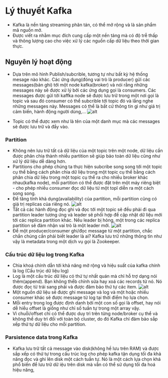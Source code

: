 # Lý thuyết Kafka
* Kafka là nền tảng streaming phân tán, có thể mở rộng và là sản phẩm mã nguồn mở.
* Được viết ra nhằm mục đích cung cấp một nền tảng mà có độ trễ thấp và thông lượng cao cho việc xử lý các nguồn cấp dữ liệu theo thời gian thực.

## Nguyên lý hoạt động
* Dựa trên mô hình Publish/subcrible, tương tự như bất kỳ hệ thống mesage nào khác. Các ứng dụng(đóng vai trò là producer) gửi các messages(bản ghi) tới một node kafka(broker) và nói rằng những messages này sẽ được xử lý bởi các ứng dụng gọi là consumers. Các messages được gửi tới kaffka node sẽ được lưu trữ trong một nơi gọi là topic và sau đó consumer có thể subcrible tới topic đó và lắng nghe những messages này. Messages có thể là bất cứ thông tin gì như giá trị cảm biến, hành động người dùng,...
![alt](https://vsudo.net/blog/wp-content/uploads/2019/12/kien-truc-kafka.jpg)

* Topic có thể được xem như là tên của một danh mục mà các messages sẽ được lưu trữ và đẩy vào.

### Partition
* Không nên lưu trữ tất cả dữ liệu của một topic trên một node, dữ liệu cần được phân chia thành nhiều partition sẽ giúp bảo toàn dữ liệu cũng như xử lý dữ liệu dễ dàng hơn.
* Partitions cho phép chúng ta thực hiện subcribe song song tới một topic cụ thể bằng cách phân chia dữ liệu trong một topic cụ thể bằng cách phân chia dữ liệu trong một topic cụ thể ra cho nhiều broker khác nhau(kafka node), mỗi partition có thể được đặt trên một máy riêng biệt - cho phép nhiều consumer đọc dữ liệu từ một topĩ diễn ra một cách song song.
* Để tăng tính khả dụng(availability) của partition, mỗi partition cũng có giá trị replicas của riêng nó.
![alt](https://vsudo.net/blog/wp-content/uploads/2019/12/partition-kafka.jpg)
* Tất cả các hành động đọc ghi và đọc tới một topic sẽ đều phải đi qua partition leader tương ứng và leader sẽ phối hợp để cập nhật dữ liệu mới tới các replica partition khác. Nếu leader bị hỏng, một trong các replica partition sẽ đảm nhận vai trò là một leader mới.
![alt](https://vsudo.net/blog/wp-content/uploads/2019/12/leader-replica-kafka.jpg)
* Để một producer/consumer ghi/đọc message từ một partition, chắc chắn chúng cần phải biết leader là ai? Kafka lưu trữ những thông tin như vậy là metadata trong một dịch vụ gọi là Zookeeper.

### Cấu trúc dữ liệu log trong Kafka
* Chìa khoá chính dẫn tới khả năng mở rộng và hiệu suất của kafka chính là log (Cấu trúc dữ liệu log)
* Log là một cấu trúc dữ liệu có thứ tự nhất quán mà chỉ hỗ trợ dạng nói thêm(append). Bạn không thểb chỉnh sửa hay xoá các records từ nó. Nó được đọc từ trái sang phải và được đảm bảo thứ tự các item.
![alt](https://vsudo.net/blog/wp-content/uploads/2019/12/log-structure.jpg)
* Một nguồn dữ liệu sẽ được ghi message và log và một hoặc nhiều consumer khác sẽ được message từ log tại thời điểm họ lựa chọn.
* Mỗi entry trong log được định danh bởi một con số gọi là offset, hay nói dễ hiểu offset là giống như chỉ số tuần tự trong một array vậy.
* Vì chuỗi/offset chỉ có thể được duy trì trên từng node/broker cụ thể và không thể duy trì đối với toàn bộ cluster, do đó Kafka chỉ đảm bảo sắp xếp thứ tự dữ liệu cho mỗi partition.

### Parsistence data trong Kafka
* Kafka lưu trữ tất cả message vào disk(không hề lưu trên RAM) và được sắp xếp có thứ tự trong cấu trúc log cho phép kafka tận dụng tối đa khả năng đọc và ghi lên disk một cách tuần tự.
Nó là một cách lựa chọn khá phổ biến để lưu trữ dữ iệu trên disk mà vẫn có thể sử dụng tối đa hoá hiệu năng, 
